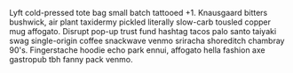 Lyft cold-pressed tote bag small batch tattooed +1. Knausgaard bitters bushwick, air plant taxidermy pickled literally slow-carb tousled copper mug affogato. Disrupt pop-up trust fund hashtag tacos palo santo taiyaki swag single-origin coffee snackwave venmo sriracha shoreditch chambray 90's. Fingerstache hoodie echo park ennui, affogato hella fashion axe gastropub tbh fanny pack venmo.